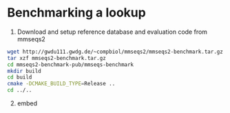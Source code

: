 Benchmarking a lookup
=====================

1. Download and setup reference database and evaluation code from mmseqs2

```bash
wget http://gwdu111.gwdg.de/~compbiol/mmseqs2/mmseqs2-benchmark.tar.gz
tar xzf mmseqs2-benchmark.tar.gz
cd mmseqs2-benchmark-pub/mmseqs-benchmark
mkdir build
cd build
cmake -DCMAKE_BUILD_TYPE=Release ..
cd ../..
```

2. embed


